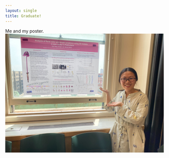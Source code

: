 ```yaml
---
layout: single
title: Graduate!
---
```


Me and my poster.
![poster](/assets/images/thesis-poster.JPG)

